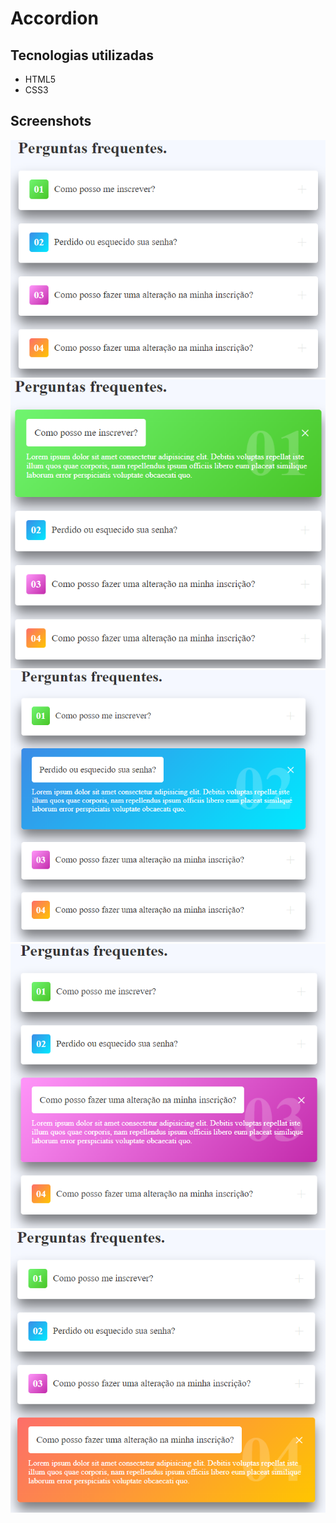 # Accordion

## Tecnologias utilizadas

<ul>
  <li>HTML5</li>
  <li>CSS3</li>
</ul>

## Screenshots

<img src="screenshot1.png">

<img src="screenshot2.png">

<img src="screenshot3.png">

<img src="screenshot4.png">

<img src="screenshot5.png">
